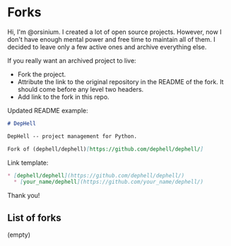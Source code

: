 # Forks

Hi, I'm @orsinium. I created a lot of open source projects. However, now I don't have enough mental power and free time to maintain all of them. I decided to leave only a few active ones and archive everything else.

If you really want an archived project to live:

* Fork the project.
* Attribute the link to the original repository in the README of the fork. It should come before any level two headers.
* Add link to the fork in this repo.

Updated README example:

```markdown
# DepHell

DepHell -- project management for Python.

Fork of (dephell/dephell)[https://github.com/dephell/dephell/]
```

Link template:

```markdown
* [dephell/dephell](https://github.com/dephell/dephell/)
  * [your_name/dephell](https://github.com/your_name/dephell/)
```

Thank you!

## List of forks

(empty)

